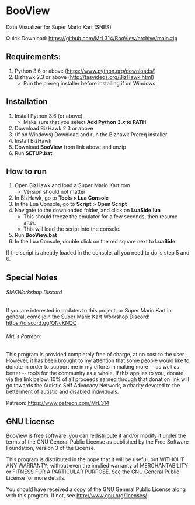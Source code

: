 # BooView
Data Visualizer for Super Mario Kart (SNES)


Quick Download: https://github.com/MrL314/BooView/archive/main.zip




## Requirements: 

1. Python 3.6 or above (https://www.python.org/downloads/)
2. Bizhawk 2.3 or above (http://tasvideos.org/BizHawk.html)
   - Run the prereq installer before installing if on Windows


## Installation

1. Install Python 3.6 (or above)
   - Make sure that you select **Add Python 3._x_ to PATH**
2. Download BizHawk 2.3 or above
3. (If on Windows) Download and run the Bizhawk Prereq installer
4. Install BizHawk
5. Download **BooView** from link above and unzip
6. Run **SETUP.bat**



## How to run

1. Open BizHawk and load a Super Mario Kart rom
   - Version should not matter
2. In BizHawk, go to **Tools > Lua Console**
3. In the Lua Console, go to **Script > Open Script**
4. Navigate to the downloaded folder, and click on **LuaSide.lua**
   - This should freeze the emulator for a few seconds, then resume after.
   - This will load the script into the console.
5. Run **BooView.bat**
6. In the Lua Console, double click on the red square next to **LuaSide**

If the script is already loaded in the console, all you need to do is step 5 and 6.



## Special Notes
###### SMKWorkshop Discord
If you are interested in updates to this project, or Super Mario Kart in general, come join the 
Super Mario Kart Workshop Discord!
	https://discord.gg/QNcKNQC


###### MrL's Patreon:
This program is provided completely free of charge, at no cost to the user. However, it has been
brought to my attention that some people would like to donate in order to support me in my efforts
in making more -- as well as better -- tools for the community as a whole. If this applies to you, 
donate via the link below. 10% of all proceeds earned through that donation link will go towards 
the Autistic Self Advocacy Network, a charity devoted to the betterment of autistic and disabled
individuals.
 
Patreon:
	https://www.patreon.com/MrL314 




## GNU License
BooView is free software: you can redistribute it and/or modify
it under the terms of the GNU General Public License as published by
the Free Software Foundation, version 3 of the License.

This program is distributed in the hope that it will be useful,
but WITHOUT ANY WARRANTY; without even the implied warranty of
MERCHANTABILITY or FITNESS FOR A PARTICULAR PURPOSE.  See the
GNU General Public License for more details.

You should have received a copy of the GNU General Public License
along with this program.  If not, see <http://www.gnu.org/licenses/>.
